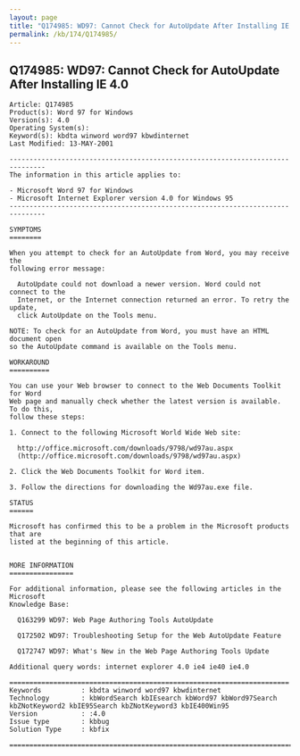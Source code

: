 ```yaml
---
layout: page
title: "Q174985: WD97: Cannot Check for AutoUpdate After Installing IE 4.0"
permalink: /kb/174/Q174985/
---
```


## Q174985: WD97: Cannot Check for AutoUpdate After Installing IE 4.0

	Article: Q174985
	Product(s): Word 97 for Windows
	Version(s): 4.0
	Operating System(s): 
	Keyword(s): kbdta winword word97 kbwdinternet
	Last Modified: 13-MAY-2001
	
	-------------------------------------------------------------------------------
	The information in this article applies to:
	
	- Microsoft Word 97 for Windows 
	- Microsoft Internet Explorer version 4.0 for Windows 95 
	-------------------------------------------------------------------------------
	
	SYMPTOMS
	========
	
	When you attempt to check for an AutoUpdate from Word, you may receive the
	following error message:
	
	  AutoUpdate could not download a newer version. Word could not connect to the
	  Internet, or the Internet connection returned an error. To retry the update,
	  click AutoUpdate on the Tools menu.
	
	NOTE: To check for an AutoUpdate from Word, you must have an HTML document open
	so the AutoUpdate command is available on the Tools menu.
	
	WORKAROUND
	==========
	
	You can use your Web browser to connect to the Web Documents Toolkit for Word
	Web page and manually check whether the latest version is available. To do this,
	follow these steps:
	
	1. Connect to the following Microsoft World Wide Web site:
	
	  http://office.microsoft.com/downloads/9798/wd97au.aspx
	  (http://office.microsoft.com/downloads/9798/wd97au.aspx)
	
	2. Click the Web Documents Toolkit for Word item.
	
	3. Follow the directions for downloading the Wd97au.exe file.
	
	STATUS
	======
	
	Microsoft has confirmed this to be a problem in the Microsoft products that are
	listed at the beginning of this article.
	
	
	MORE INFORMATION
	================
	
	For additional information, please see the following articles in the Microsoft
	Knowledge Base:
	
	  Q163299 WD97: Web Page Authoring Tools AutoUpdate
	
	  Q172502 WD97: Troubleshooting Setup for the Web AutoUpdate Feature
	
	  Q172747 WD97: What's New in the Web Page Authoring Tools Update
	
	Additional query words: internet explorer 4.0 ie4 ie40 ie4.0
	
	======================================================================
	Keywords          : kbdta winword word97 kbwdinternet 
	Technology        : kbWordSearch kbIEsearch kbWord97 kbWord97Search kbZNotKeyword2 kbIE95Search kbZNotKeyword3 kbIE400Win95
	Version           : :4.0
	Issue type        : kbbug
	Solution Type     : kbfix
	
	=============================================================================
	
